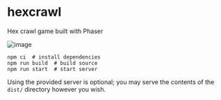 # hexcrawl

Hex crawl game built with Phaser

![image](https://github.com/user-attachments/assets/a7cab1d8-da12-4ed2-a47e-fea0eedd3394)

```shell
npm ci  # install dependencies
npm run build  # build source
npm run start  # start server
```

Using the provided server is optional; you may serve the contents of the `dist/`
directory however you wish.

